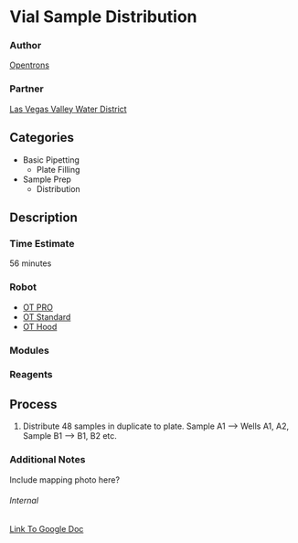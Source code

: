 # Vial Sample Distribution

### Author
[Opentrons](https://opentrons.com/)

### Partner
[Las Vegas Valley Water District](https://www.lvvwd.com/)

## Categories
* Basic Pipetting
	* Plate Filling
* Sample Prep
	* Distribution


## Description


### Time Estimate
56 minutes

### Robot
* [OT PRO](https://opentrons.com/ot-one-pro)
* [OT Standard](https://opentrons.com/ot-one-standard)  
* [OT Hood](https://opentrons.com/ot-one-hood) 

### Modules

### Reagents


## Process
1. Distribute 48 samples in duplicate to plate.  Sample A1 --> Wells A1, A2, Sample B1 --> B1, B2 etc.



### Additional Notes
Include mapping photo here?


###### Internal
[Link To Google Doc](https://docs.google.com/presentation/d/1T90uIaz3ci-UPK3x-OkrLX0x0_hDDQClusc5U2qAYWs/edit#slide=id.p7)